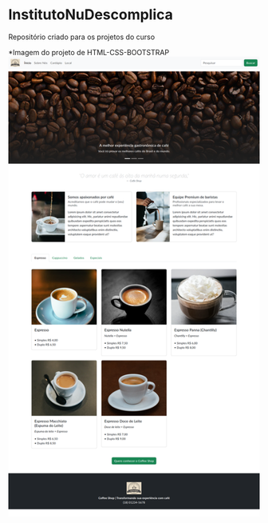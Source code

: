 # InstitutoNuDescomplica
Repositório criado para os projetos do curso


*Imagem do projeto de HTML-CSS-BOOTSTRAP
<img src="https://raw.githubusercontent.com/siqueira91/InstitutoNuDescomplica/main/Coffee-Shop.png">
